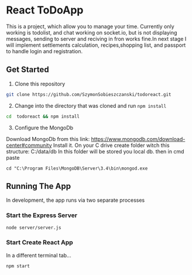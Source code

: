 # React ToDoApp

This is a project, which allow you to manage your time. 
Currently only working is todolist, and chat working on socket.io, but is not displaying messages, sending to server and reciving in fron works fine.In next stage I will implement settlements calculation, recipes,shopping list, and passport to handle login and registration.






## Get Started

1. Clone this repository

```bash
git clone https://github.com/SzymonSobieszczanski/todoreact.git
```

2. Change into the directory that was cloned and run `npm install`

```bash
cd  todoreact && npm install
```

3. Configure the MongoDb

Download MongoDb from this link:
https://www.mongodb.com/download-center#community
Install it. 
On your C drive create folder witch this structure:
C:/data/db
In this folder will be stored you local db.
then in cmd paste
```
cd "C:\Program Files\MongoDB\Server\3.4\bin\mongod.exe
```






## Running The App

In development, the app runs via two separate processes

### Start the Express Server

```bash
node server/server.js
```

### Start Create React App

In a different terminal tab...

```bash
npm start
```

